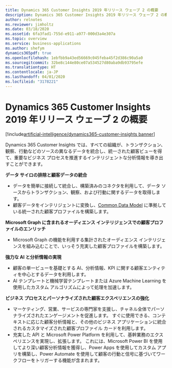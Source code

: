 ```yaml
---
title: Dynamics 365 Customer Insights 2019 年リリース ウェーブ 2 の概要
description: Dynamics 365 Customer Insights 2019 年リリース ウェーブ 2 の概要
author: relnotes
ms.reviewer: jimholtz
ms.date: 03/18/2020
ms.assetid: 6fa3fad1-755d-e911-a977-000d3a4e307a
ms.topic: overview
ms.service: business-applications
ms.author: shefym
dynamics365pdf: true
ms.openlocfilehash: 1ebfbb9a43ed56669c045feba45f2d386c90a5a0
ms.sourcegitcommit: 32be8c144e80ce07a534527d80aba9db93795efe
ms.translationtype: HT
ms.contentlocale: ja-JP
ms.lasthandoff: 04/01/2020
ms.locfileid: "3178221"
---
```

# <a name="overview-of-dynamics-365-customer-insights-2019-release-wave-2"></a>Dynamics 365 Customer Insights 2019 年リリース ウェーブ 2 の概要
[!include[artificial-intelligence/dynamics365-customer-insights banner](../includes/artificial-intelligence/dynamics365-customer-insights.md)]

<!--overview start-->
Dynamics 365 Customer Insights では、すべての組織が、トランザクション、観察、行動などのソースの異なるデータを統合し、統一された顧客ビューを得て、重要なビジネス プロセスを推進するインテリジェントな分析情報を導き出すことができます。

**データ サイロの排除と顧客データの統合**

- データを簡単に接続して統合し、構築済みのコネクタを利用して、データ ソースからトランザクション、観察、および行動に関するデータを取得します。
- 顧客データをインテリジェントに変換し、[Common Data Model](https://github.com/Microsoft/CDM) に準拠している統一された顧客プロファイルを構築します。

**Microsoft Graph に含まれるオーディエンス インテリジェンスでの顧客プロファイルのエンリッチ**

- Microsoft Graph の機能を利用する集計されたオーディエンス インテリジェンスを組み込むことで、いっそう充実した顧客プロファイルを構築します。

**強力な AI と分析情報の実現**

- 顧客の単一ビューを基礎とする AI、分析情報、KPI に関する顧客エンティティを中心とするデータを利用します。
- AI テンプレートと機械学習テンプレートまたは Azure Machine Learning を使用したカスタム アルゴリズムによって処理を加速します。

**ビジネス プロセスとパーソナライズされた顧客エクスペリエンスの強化**

- マーケティング、営業、サービスの専門家を支援し、チャネル全体でパーソナライズされたエンゲージメントを促進します。 すぐに使用できる、コンテキストに応じた顧客分析情報と、その他のビジネス アプリケーションに統合されるカスタマイズされた顧客プロファイル カードを利用します。
- 充実した API と Microsoft Power Platform を利用して、基幹業務のエクスペリエンスを実現し、拡張します。 これには、Microsoft Power BI を使用してより深い顧客分析情報を獲得し、Power Apps を使用してカスタム アプリを構築し、Power Automate を使用して顧客の行動と信号に基づいてワークフローをトリガーする機能が含まれます。
<!--overview end-->